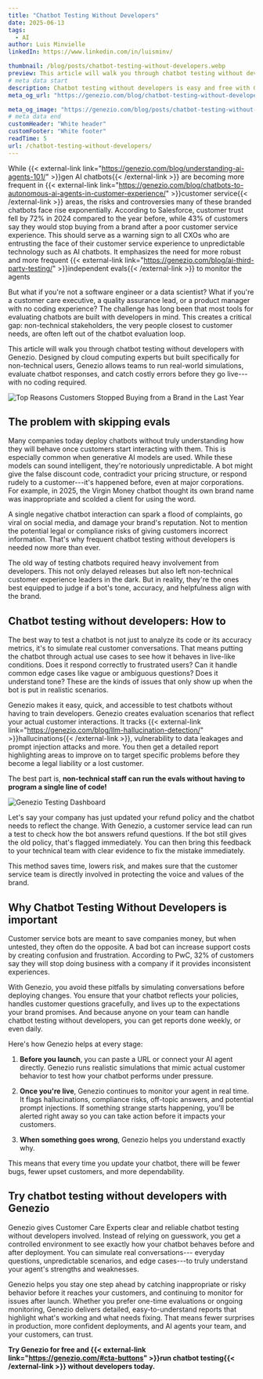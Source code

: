 ```yaml
---
title: "Chatbot Testing Without Developers"
date: 2025-06-13
tags:
  - AI
author: Luis Minvielle
linkedIn: https://www.linkedin.com/in/luisminv/

thumbnail: /blog/posts/chatbot-testing-without-developers.webp
preview: This article will walk you through chatbot testing without developers with Genezio. Designed by cloud computing experts but built specifically for non-technical users.
# meta data start
description: Chatbot testing without developers is easy and free with Genezio’s simulation based evals.
meta_og_url: "https://genezio.com/blog/chatbot-testing-without-developers/"

meta_og_image: "https://genezio.com/blog/posts/chatbot-testing-without-developers.webp"
# meta data end
customHeader: "White header"
customFooter: "White footer"
readTime: 5
url: /chatbot-testing-without-developers/
---
```


While {{< external-link link="<https://genezio.com/blog/understanding-ai-agents-101/>" >}}gen AI chatbots{{< /external-link >}} are becoming more frequent in {{< external-link link="<https://genezio.com/blog/chatbots-to-autonomous-ai-agents-in-customer-experience/>" >}}customer service{{< /external-link >}} areas, the risks and controversies many of these branded chatbots face rise exponentially. According to Salesforce, customer trust fell by 72% in 2024 compared to the year before, while 43% of customers say they would stop buying from a brand after a poor customer service experience. This should serve as a warning sign to all CXOs who are entrusting the face of their customer service experience to unpredictable technology such as AI chatbots. It emphasizes the need for more robust and more frequent {{< external-link link="<https://genezio.com/blog/ai-third-party-testing/>" >}}independent evals{{< /external-link >}} to monitor the agents

But what if you're not a software engineer or a data scientist? What if you're a customer care executive, a quality assurance lead, or a product manager with no coding experience? The challenge has long been that most tools for evaluating chatbots are built with developers in mind. This creates a critical gap: non-technical stakeholders, the very people closest to customer needs, are often left out of the chatbot evaluation loop.

This article will walk you through chatbot testing without developers with Genezio. Designed by cloud computing experts but built specifically for non-technical users, Genezio allows teams to run real-world simulations, evaluate chatbot responses, and catch costly errors before they go live---with no coding required.

![Top Reasons Customers Stopped Buying from a Brand in the Last Year](https://genezio.com/blog/posts/salesforce-survey-top-reasons-customers-stopped-buying-from-a-brand-in-the-last-year.webp)

## The problem with skipping evals

Many companies today deploy chatbots without truly understanding how they will behave once customers start interacting with them. This is especially common when generative AI models are used. While these models can sound intelligent, they're notoriously unpredictable. A bot might give the false discount code, contradict your pricing structure, or respond rudely to a customer---it's happened before, even at major corporations. For example, in 2025, the Virgin Money chatbot thought its own brand name was inappropriate and scolded a client for using the word.

A single negative chatbot interaction can spark a flood of complaints, go viral on social media, and damage your brand's reputation. Not to mention the potential legal or compliance risks of giving customers incorrect information. That's why frequent chatbot testing without developers is needed now more than ever.

The old way of testing chatbots required heavy involvement from developers. This not only delayed releases but also left non-technical customer experience leaders in the dark. But in reality, they're the ones best equipped to judge if a bot's tone, accuracy, and helpfulness align with the brand.

## Chatbot testing without developers: How to

The best way to test a chatbot is not just to analyze its code or its accuracy metrics, it's to simulate real customer conversations. That means putting the chatbot through actual use cases to see how it behaves in live-like conditions. Does it respond correctly to frustrated users? Can it handle common edge cases like vague or ambiguous questions? Does it understand tone? These are the kinds of issues that only show up when the bot is put in realistic scenarios.

Genezio makes it easy, quick, and accessible to test chatbots without having to train developers. Genezio creates evaluation scenarios that reflect your actual customer interactions. It tracks {{< external-link link="<https://genezio.com/blog/llm-hallucination-detection/>" >}}hallucinations{{< /external-link >}}, vulnerability to data leakages and prompt injection attacks and more. You then get a detailed report highlighting areas to improve on to target specific problems before they become a legal liability or a lost customer.

The best part is, **non-technical staff can run the evals without having to program a single line of code!**

![Genezio Testing Dashboard](https://assets.polymet.ai/glamorous-emerald-618258)

Let's say your company has just updated your refund policy and the chatbot needs to reflect the change. With Genezio, a customer service lead can run a test to check how the bot answers refund questions. If the bot still gives the old policy, that's flagged immediately. You can then bring this feedback to your technical team with clear evidence to fix the mistake immediately.

This method saves time, lowers risk, and makes sure that the customer service team is directly involved in protecting the voice and values of the brand.

## Why Chatbot Testing Without Developers is important

Customer service bots are meant to save companies money, but when untested, they often do the opposite. A bad bot can increase support costs by creating confusion and frustration. According to PwC, 32% of customers say they will stop doing business with a company if it provides inconsistent experiences.

With Genezio, you avoid these pitfalls by simulating conversations before deploying changes. You ensure that your chatbot reflects your policies, handles customer questions gracefully, and lives up to the expectations your brand promises. And because anyone on your team can handle chatbot testing without developers, you can get reports done weekly, or even daily.

Here's how Genezio helps at every stage:

1. **Before you launch**, you can paste a URL or connect your AI agent directly. Genezio runs realistic simulations that mimic actual customer behavior to test how your chatbot performs under pressure.

2. **Once you're live**, Genezio continues to monitor your agent in real time. It flags hallucinations, compliance risks, off-topic answers, and potential prompt injections. If something strange starts happening, you'll be alerted right away so you can take action before it impacts your customers.

3. **When something goes wrong**, Genezio helps you understand exactly why.

This means that every time you update your chatbot, there will be fewer bugs, fewer upset customers, and more dependability.

## Try chatbot testing without developers with Genezio

Genezio gives Customer Care Experts clear and reliable chatbot testing without developers involved. Instead of relying on guesswork, you get a controlled environment to see exactly how your chatbot behaves before and after deployment. You can simulate real conversations--- everyday questions, unpredictable scenarios, and edge cases---to truly understand your agent's strengths and weaknesses.

Genezio helps you stay one step ahead by catching inappropriate or risky behavior before it reaches your customers, and continuing to monitor for issues after launch. Whether you prefer one-time evaluations or ongoing monitoring, Genezio delivers detailed, easy-to-understand reports that highlight what's working and what needs fixing. That means fewer surprises in production, more confident deployments, and AI agents your team, and your customers, can trust.

**Try Genezio for free and {{< external-link link="<https://genezio.com/#cta-buttons>" >}}run chatbot testing{{< /external-link >}} without developers today.**
